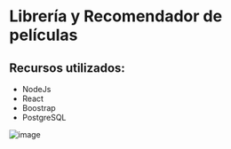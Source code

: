 # Librería y Recomendador de películas
## Recursos utilizados:
- NodeJs
- React
- Boostrap
- PostgreSQL

![image](https://github.com/samigonza3/Libreria-y-Recomendador-de-Peliculas/assets/24659970/2d78b54c-13c4-4dc4-a2f3-2bfcb144644e)

